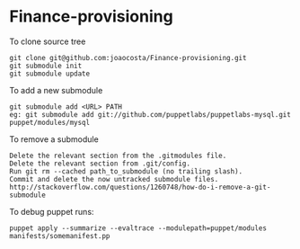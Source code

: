 Finance-provisioning
====================

To clone source tree

    git clone git@github.com:joaocosta/Finance-provisioning.git
    git submodule init
    git submodule update

To add a new submodule

    git submodule add <URL> PATH
    eg: git submodule add git://github.com/puppetlabs/puppetlabs-mysql.git puppet/modules/mysql

To remove a submodule

    Delete the relevant section from the .gitmodules file.
    Delete the relevant section from .git/config.
    Run git rm --cached path_to_submodule (no trailing slash).
    Commit and delete the now untracked submodule files.
    http://stackoverflow.com/questions/1260748/how-do-i-remove-a-git-submodule

To debug puppet runs:

    puppet apply --summarize --evaltrace --modulepath=puppet/modules manifests/somemanifest.pp
